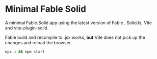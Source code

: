 # Minimal Fable Solid

A minimal Fable.Solid app using the latest version of Fable , SolidJs, Vite and vite-plugin-solid.

Fable build and recompile to .jsx works, **but** Vite does not pick up the changes and reload the browser.

```bash
npx i && npm start
```
